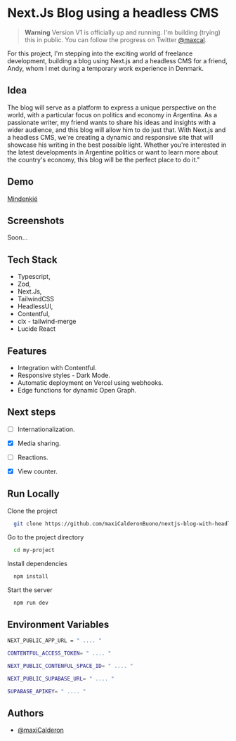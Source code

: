 # Next.Js Blog using a headless CMS

> **Warning**
> Version V1 is officially up and running. I'm building (trying) this in public. You can follow the progress on Twitter [@maxcal](https://twitter.com/mcalderonbuono).

For this project, I'm stepping into the exciting world of freelance development, building a blog using Next.js and a headless CMS for a friend, Andy, whom I met during a temporary work experience in Denmark.

## Idea

The blog will serve as a platform to express a unique perspective on the world, with a particular focus on politics and economy in Argentina. As a passionate writer, my friend wants to share his ideas and insights with a wider audience, and this blog will allow him to do just that. With Next.js and a headless CMS, we're creating a dynamic and responsive site that will showcase his writing in the best possible light. Whether you're interested in the latest developments in Argentine politics or want to learn more about the country's economy, this blog will be the perfect place to do it."

## Demo

[Mindenkié](https://mindenkie.vercel.app/)


## Screenshots

Soon...

## Tech Stack

- Typescript,
- Zod,
- Next.Js,
- TailwindCSS
- HeadlessUI,
- Contentful,
- clx - tailwind-merge
- Lucide React

## Features

- Integration with Contentful.
- Responsive styles - Dark Mode.
- Automatic deployment on Vercel using webhooks.
- Edge functions for dynamic Open Graph.

## Next steps 

- [ ] Internationalization.
- [x] Media sharing.
- [ ] Reactions.
- [x] View counter.


## Run Locally

Clone the project

```bash
  git clone https://github.com/maxiCalderonBuono/nextjs-blog-with-headless-CMS
```

Go to the project directory

```bash
  cd my-project
```

Install dependencies

```bash
  npm install
```

Start the server

```bash
  npm run dev
```

## Environment Variables

```bash
NEXT_PUBLIC_APP_URL = " .... "
```
```bash
CONTENTFUL_ACCESS_TOKEN= " .... "
```
```bash
NEXT_PUBLIC_CONTENFUL_SPACE_ID= " .... "
```
```bash
NEXT_PUBLIC_SUPABASE_URL= " .... "
```
```bash
SUPABASE_APIKEY= " .... "
```

## Authors

- [@maxiCalderon](https://github.com/maxiCalderonBuono)
